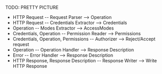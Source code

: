 TODO: PRETTY PICTURE
- HTTP Request -- Request Parser --> Operation
- HTTP Request -- Credentials Extractor --> Credentials
- Operation -- Modes Extractor --> AccessModes
- Credentials, Operation -- Permission Reader --> Permissions
- Credentials, Operation, Permissions -- Authorizer --> Reject/Accept request
- Operation -- Operation Handler --> Response Description
- Error -- Error Handler --> Response Description
- HTTP Response, Response Description -- Response Writer --> Write HTTP Response
